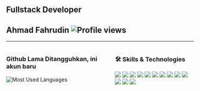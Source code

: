## Fullstack Developer
## Ahmad Fahrudin ![Profile views](https://komarev.com/ghpvc/?username=ahmad-fahrudin)
---

<div style="display: flex; justify-content: space-between; align-items: flex-start;">

  <!-- Bagian teks -->
  <div>
    <h3>Github Lama Ditangguhkan, ini akun baru</h3>
    <img src="https://github-readme-stats.vercel.app/api/top-langs/?username=ahmad-fahrudin&layout=compact" alt="Most Used Languages" />
  </div>

  <!-- Bagian Skills & Technologies -->
  <div style="margin-left: 20px;">
    <h3>🛠 Skills & Technologies</h3>
    <img src="https://img.shields.io/badge/-HTML5-E34F26?style=flat-square&logo=html5&logoColor=white" />
    <img src="https://img.shields.io/badge/-CSS3-1572B6?style=flat-square&logo=css3" />
    <img src="https://img.shields.io/badge/-PHP-777BB4?style=flat-square&logo=php&logoColor=white" />
    <img src="https://img.shields.io/badge/-JavaScript-F7DF1E?style=flat-square&logo=javascript&logoColor=black" />
    <img src="https://img.shields.io/badge/-Bootstrap-563D7C?style=flat-square&logo=bootstrap&logoColor=white" />
    <img src="https://img.shields.io/badge/-Laravel-FF2D20?style=flat-square&logo=laravel&logoColor=white" />
    <img src="https://img.shields.io/badge/-Ajax-0753B9?style=flat-square&logo=jquery&logoColor=white" />
    <img src="https://img.shields.io/badge/-Livewire-4E56A6?style=flat-square&logo=laravel&logoColor=white" />
    <img src="https://img.shields.io/badge/-REST%20API-009688?style=flat-square&logo=api" />
    <img src="https://img.shields.io/badge/-MySQL-4479A1?style=flat-square&logo=mysql&logoColor=white" />
    <img src="https://img.shields.io/badge/-API%20Integration-FF6F00?style=flat-square&logo=api&logoColor=white" />
    <img src="https://img.shields.io/badge/-Git-F05032?style=flat-square&logo=git&logoColor=white" />
    <img src="https://img.shields.io/badge/-GitHub-181717?style=flat-square&logo=github" />
  </div>
  
</div>
